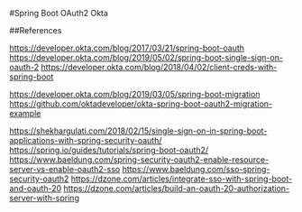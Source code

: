 #Spring Boot OAuth2 Okta

##References

https://developer.okta.com/blog/2017/03/21/spring-boot-oauth
https://developer.okta.com/blog/2019/05/02/spring-boot-single-sign-on-oauth-2
https://developer.okta.com/blog/2018/04/02/client-creds-with-spring-boot

https://developer.okta.com/blog/2019/03/05/spring-boot-migration
https://github.com/oktadeveloper/okta-spring-boot-oauth2-migration-example

https://shekhargulati.com/2018/02/15/single-sign-on-in-spring-boot-applications-with-spring-security-oauth/
https://spring.io/guides/tutorials/spring-boot-oauth2/
https://www.baeldung.com/spring-security-oauth2-enable-resource-server-vs-enable-oauth2-sso
https://www.baeldung.com/sso-spring-security-oauth2
https://dzone.com/articles/integrate-sso-with-spring-boot-and-oauth-20
https://dzone.com/articles/build-an-oauth-20-authorization-server-with-spring
